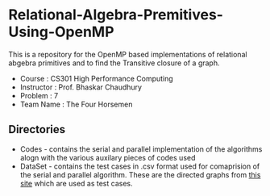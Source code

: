 # Relational-Algebra-Premitives-Using-OpenMP
This is a repository for the OpenMP based implementations of relational abgebra primitives and to find the Transitive closure of a graph.
* Course : CS301 High Performance Computing
* Instructor : Prof. Bhaskar Chaudhury
* Problem : 7
* Team Name : The Four Horsemen
## Directories
* Codes - contains the serial and parallel implementation of the algorithms alogn with the various auxilary pieces of codes used
* DataSet - contains the test cases in .csv format used for comaprision of the serial and parallel algorithm. These are the directed graphs from [this site](https://sparse.tamu.edu/) which are used as test cases.
